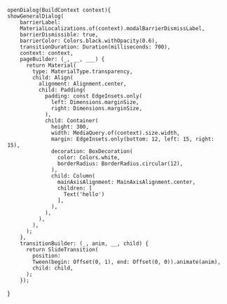     openDialog(BuildContext context){
    showGeneralDialog(
        barrierLabel:
        MaterialLocalizations.of(context).modalBarrierDismissLabel,
        barrierDismissible: true,
        barrierColor: Colors.black.withOpacity(0.6),
        transitionDuration: Duration(milliseconds: 700),
        context: context,
        pageBuilder: (_, __, ___) {
          return Material(
            type: MaterialType.transparency,
            child: Align(
              alignment: Alignment.center,
              child: Padding(
                padding: const EdgeInsets.only(
                  left: Dimensions.marginSize,
                  right: Dimensions.marginSize,
                ),
                child: Container(
                  height: 300,
                  width: MediaQuery.of(context).size.width,
                  margin: EdgeInsets.only(bottom: 12, left: 15, right: 15),
                  decoration: BoxDecoration(
                    color: Colors.white,
                    borderRadius: BorderRadius.circular(12),
                  ),
                  child: Column(
                    mainAxisAlignment: MainAxisAlignment.center,
                    children: [
                      Text('hello')
                    ],
                  ),
                ),
              ),
            ),
          );
        },
        transitionBuilder: (_, anim, __, child) {
          return SlideTransition(
            position:
            Tween(begin: Offset(0, 1), end: Offset(0, 0)).animate(anim),
            child: child,
          );
        });
  }
